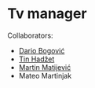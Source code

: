 # Tv manager
Collaborators:
* [Dario Bogović](https://github.com/bodario)
* [Tin Hadžet](https://github.com/TiHedze)
* [Martin Matijević](https://github.com/martinmatijevic)
* Mateo Martinjak

